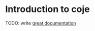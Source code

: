 # Introduction to coje

TODO: write [great documentation](http://jacobian.org/writing/great-documentation/what-to-write/)

